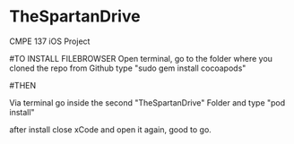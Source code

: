 # TheSpartanDrive
CMPE 137 iOS Project

#TO INSTALL FILEBROWSER
Open terminal, go to the folder where you cloned the repo
from Github
type "sudo gem install cocoapods"

#THEN

Via terminal go inside the second "TheSpartanDrive" Folder
and type "pod install"

after install close xCode and open it again, good to go.